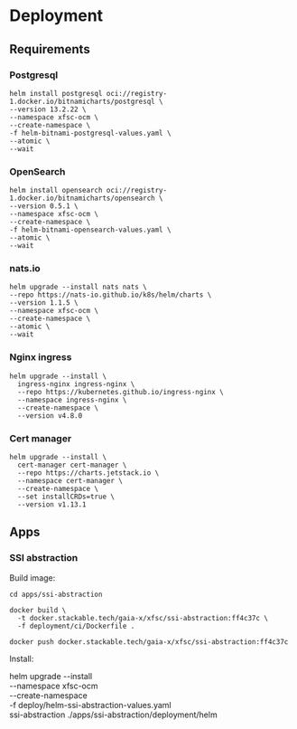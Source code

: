 # Deployment

## Requirements

### Postgresql

    helm install postgresql oci://registry-1.docker.io/bitnamicharts/postgresql \
    --version 13.2.22 \
    --namespace xfsc-ocm \
    --create-namespace \
    -f helm-bitnami-postgresql-values.yaml \
    --atomic \
    --wait

### OpenSearch

    helm install opensearch oci://registry-1.docker.io/bitnamicharts/opensearch \
    --version 0.5.1 \
    --namespace xfsc-ocm \
    --create-namespace \
    -f helm-bitnami-opensearch-values.yaml \
    --atomic \
    --wait

### nats.io

    helm upgrade --install nats nats \
    --repo https://nats-io.github.io/k8s/helm/charts \
    --version 1.1.5 \
    --namespace xfsc-ocm \
    --create-namespace \
    --atomic \
    --wait

### Nginx ingress

    helm upgrade --install \
      ingress-nginx ingress-nginx \
      --repo https://kubernetes.github.io/ingress-nginx \
      --namespace ingress-nginx \
      --create-namespace \
      --version v4.8.0

### Cert manager

    helm upgrade --install \
      cert-manager cert-manager \
      --repo https://charts.jetstack.io \
      --namespace cert-manager \
      --create-namespace \
      --set installCRDs=true \
      --version v1.13.1

## Apps

### SSI abstraction

Build image:

    cd apps/ssi-abstraction

    docker build \
      -t docker.stackable.tech/gaia-x/xfsc/ssi-abstraction:ff4c37c \
      -f deployment/ci/Dockerfile .

    docker push docker.stackable.tech/gaia-x/xfsc/ssi-abstraction:ff4c37c


Install:

helm upgrade --install \
--namespace xfsc-ocm \
--create-namespace \
-f deploy/helm-ssi-abstraction-values.yaml \
ssi-abstraction ./apps/ssi-abstraction/deployment/helm 


